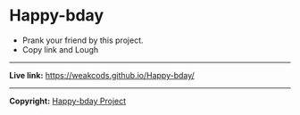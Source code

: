 # Happy-bday
- Prank your friend by this project.
- Copy link and Lough

---

**Live link:** https://weakcods.github.io/Happy-bday/

---

**Copyright:** [Happy-bday Project](https://github.com/Weakcods/Happy-bday)